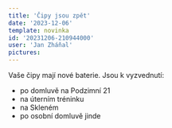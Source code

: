 ```yaml
---
title: 'Čipy jsou zpět'
date: '2023-12-06'
template: novinka
id: '20231206-210944000'
user: 'Jan Zháňal'
pictures:
---
```

Vaše čipy mají nové baterie. Jsou k vyzvednutí:
* po domluvě na Podzimní 21
* na úterním tréninku
* na Skleném
* po osobní domluvě jinde
